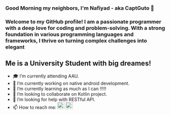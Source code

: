 ### Good Morning my neighbors, I'm Nafiyad - aka CaptGuto 👋

<h3>Welcome to my GitHub profile! I am a passionate programmer with a deep love for coding and problem-solving. With a strong foundation in various programming languages and frameworks, I thrive on turning complex challenges into elegant 

## Me is a University Student with big dreames!
- 🎓 I’m currently attending AAU.
- 🔭 I’m currently working on native android development. 
- 🌱 I’m currently learning as much as I can !!!!!
- 👯 I’m looking to collaborate on Kotlin project.
- 🤔 I’m looking for help with RESTful API.
- 📫 How to reach me:
  <a href="https://www.IdonthaveanywhywouldIhaveany.com/"><img src="https://simpleicons.org/icons/linkedin.svg" alt="theWebSite" width="22px"></a>
  <a href="https://www.instagram.com/your_instagram_username/"><img src="https://simpleicons.org/icons/instagram.svg" alt="Instagram" width="22px"></a>


<!--
**CaptGuto/CaptGuto** is a ✨ _special_ ✨ repository because its `README.md` (this file) appears on your GitHub profile.

Here are some ideas to get you started:

- 🔭 I’m currently working on ...
- 🌱 I’m currently learning ...
- 👯 I’m looking to collaborate on ...
- 🤔 I’m looking for help with ...
- 💬 Ask me about ...
- 📫 How to reach me: ...
- 😄 Pronouns: ...
- ⚡ Fun fact: ...
-->
